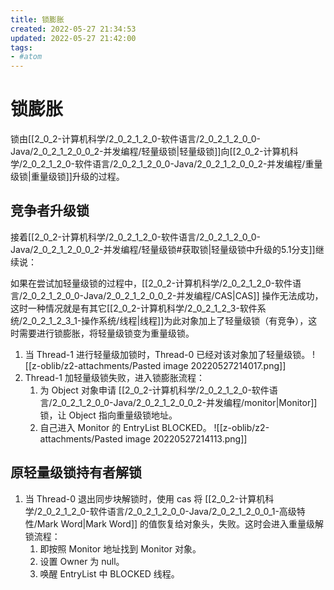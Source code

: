 ```yaml
---
title: 锁膨胀
created: 2022-05-27 21:34:53
updated: 2022-05-27 21:42:00
tags: 
- #atom
---
```

# 锁膨胀

锁由[[2_0_2-计算机科学/2_0_2_1_2_0-软件语言/2_0_2_1_2_0_0-Java/2_0_2_1_2_0_0_2-并发编程/轻量级锁|轻量级锁]]向[[2_0_2-计算机科学/2_0_2_1_2_0-软件语言/2_0_2_1_2_0_0-Java/2_0_2_1_2_0_0_2-并发编程/重量级锁|重量级锁]]升级的过程。

## 竞争者升级锁

接着[[2_0_2-计算机科学/2_0_2_1_2_0-软件语言/2_0_2_1_2_0_0-Java/2_0_2_1_2_0_0_2-并发编程/轻量级锁#获取锁|轻量级锁中升级的5.1分支]]继续说：

如果在尝试加轻量级锁的过程中，[[2_0_2-计算机科学/2_0_2_1_2_0-软件语言/2_0_2_1_2_0_0-Java/2_0_2_1_2_0_0_2-并发编程/CAS|CAS]] 操作无法成功，这时一种情况就是有其它[[2_0_2-计算机科学/2_0_2_1_2_3-软件系统/2_0_2_1_2_3_1-操作系统/线程|线程]]为此对象加上了轻量级锁（有竞争），这时需要进行锁膨胀，将轻量级锁变为重量级锁。

1. 当 Thread-1 进行轻量级加锁时，Thread-0 已经对该对象加了轻量级锁。
![[z-oblib/z2-attachments/Pasted image 20220527214017.png]]
2. Thread-1 加轻量级锁失败，进入锁膨胀流程：
	1. 为 Object 对象申请 [[2_0_2-计算机科学/2_0_2_1_2_0-软件语言/2_0_2_1_2_0_0-Java/2_0_2_1_2_0_0_2-并发编程/monitor|Monitor]] 锁，让 Object 指向重量级锁地址。
	2. 自己进入 Monitor 的 EntryList BLOCKED。
	![[z-oblib/z2-attachments/Pasted image 20220527214113.png]]


## 原轻量级锁持有者解锁

1. 当 Thread-0 退出同步块解锁时，使用 cas 将 [[2_0_2-计算机科学/2_0_2_1_2_0-软件语言/2_0_2_1_2_0_0-Java/2_0_2_1_2_0_0_1-高级特性/Mark Word|Mark Word]] 的值恢复给对象头，失败。这时会进入重量级解锁流程：
	1. 即按照 Monitor 地址找到 Monitor 对象。
	2. 设置 Owner 为 null。
	3. 唤醒 EntryList 中 BLOCKED 线程。